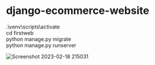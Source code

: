 # django-ecommerce-website

.\venv\scripts\activate <br>
cd firstweb <br>
python manage.py migrate <br>
python manage.py runserver


![Screenshot 2023-02-18 215031](https://user-images.githubusercontent.com/71021645/219872748-3381ed8a-f2fb-4b46-8570-b63c26a81aad.png)
